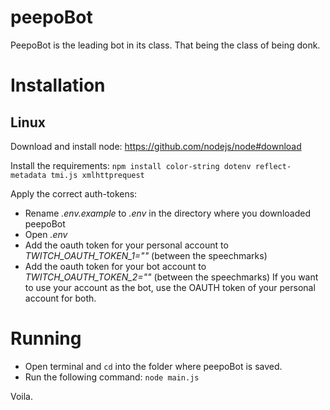 # peepoBot
PeepoBot is the leading bot in its class. That being the class of being donk.

# Installation 
## Linux

Download and install node:
https://github.com/nodejs/node#download

Install the requirements:
`npm install color-string dotenv reflect-metadata tmi.js xmlhttprequest`


Apply the correct auth-tokens:
- Rename *.env.example* to *.env* in the directory where you downloaded peepoBot
- Open *.env*
- Add the oauth token for your personal account to *TWITCH_OAUTH_TOKEN_1=""* (between the speechmarks)
- Add the oauth token for your bot account to *TWITCH_OAUTH_TOKEN_2=""* (between the speechmarks)
If you want to use your account as the bot, use the OAUTH token of your personal account for both.

# Running
- Open terminal and `cd` into the folder where peepoBot is saved.
- Run the following command:
`node main.js`

Voila. 
